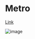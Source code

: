 # Metro

[Link](https://github.com/hydroperx/metro)

![image](https://github.com/user-attachments/assets/d4c6cf5f-0538-45d3-8450-e4d77eb8b29a)

